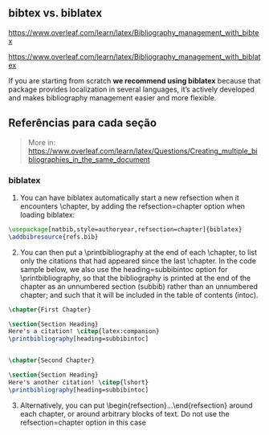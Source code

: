 
## bibtex vs. biblatex

https://www.overleaf.com/learn/latex/Bibliography_management_with_bibtex

https://www.overleaf.com/learn/latex/Bibliography_management_with_biblatex

If you are starting from scratch **we recommend using biblatex** because that package provides localization in several languages, it’s actively developed and makes bibliography management easier and more flexible. 

## Referências para cada seção

> More in: https://www.overleaf.com/learn/latex/Questions/Creating_multiple_bibliographies_in_the_same_document


### biblatex

1. You can have biblatex automatically start a new refsection when it encounters \chapter, by adding the refsection=chapter option when loading biblatex: 

```latex
\usepackage[natbib,style=authoryear,refsection=chapter]{biblatex}
\addbibresource{refs.bib}
```

2. You can then put a \printbibliography at the end of each \chapter, to list only the citations that had appeared since the last \chapter. In the code sample below, we also use the heading=subbibintoc option for \printbibliography, so that the bibliography is printed at the end of the chapter as an unnumbered section (subbib) rather than an unnumbered chapter; and such that it will be included in the table of contents (intoc). 

```latex
\chapter{First Chapter}

\section{Section Heading}
Here's a citation! \citep{latex:companion}
\printbibliography[heading=subbibintoc]


\chapter{Second Chapter}

\section{Section Heading}
Here's another citation! \citep{lshort}
\printbibliography[heading=subbibintoc]
```

3. Alternatively, you can put \begin{refsection}...\end{refsection} around each chapter, or around arbitrary blocks of text. Do not use the refsection=chapter option in this case